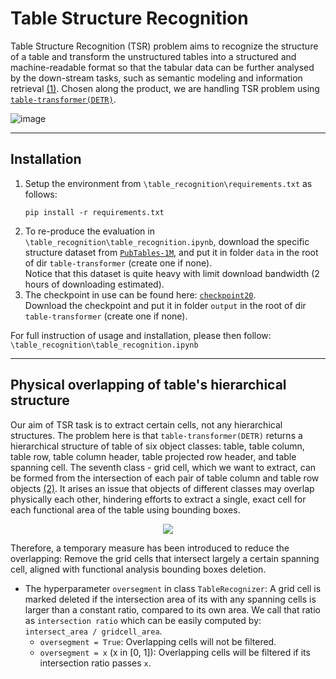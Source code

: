 # Table Structure Recognition
Table Structure Recognition (TSR) problem aims to recognize the structure of a table and transform the unstructured tables into a structured and machine-readable format so that the tabular data can be further analysed by the down-stream tasks, such as semantic modeling and information retrieval [(1)](https://arxiv.org/abs/2203.03819).
Chosen along the product, we are handling TSR problem using [`table-transformer(DETR)`](https://github.com/microsoft/table-transformer).

![image](https://user-images.githubusercontent.com/86721208/185638706-62903496-ff20-4bfc-bf8a-e98bde5b2059.png)

---
## Installation

1. Setup the environment from `\table_recognition\requirements.txt` as follows:
    ```
    pip install -r requirements.txt
    ```
2. To re-produce the evaluation in `\table_recognition\table_recognition.ipynb`, download the specific structure dataset from [`PubTables-1M`](https://msropendata.com/datasets/505fcbe3-1383-42b1-913a-f651b8b712d3), and put it in folder `data` in the root of dir `table-transformer` (create one if none). </br>
   Notice that this dataset is quite heavy with limit download bandwidth (2 hours of downloading estimated).
3. The checkpoint in use can be found here: [`checkpoint20`](https://pubtables1m.blob.core.windows.net/model/pubtables1m_structure_detr_r18.pth). </br>
   Download the checkpoint and put it in folder `output` in the root of dir `table-transformer` (create one if none).

For full instruction of usage and installation, please then follow: `\table_recognition\table_recognition.ipynb`

---
## Physical overlapping of table's hierarchical structure
Our aim of TSR task is to extract certain cells, not any hierarchical structures. The problem here is that `table-transformer(DETR)` returns a hierarchical structure of table of six object classes: table, table column, table row, table column header, table projected row header, and table spanning cell. The seventh class - grid cell, which we want to extract, can be formed from the intersection of each pair of table column and table row objects [(2)](https://arxiv.org/abs/2110.00061). It arises an issue that objects of different classes may overlap physically each other, hindering efforts to extract a single, exact cell for each functional area of the table using bounding boxes.

<p align="center">
  <img src="https://user-images.githubusercontent.com/86721208/185650042-4873417b-ee04-4026-b595-ade1d1d8d044.jpg">
</p>

Therefore, a temporary measure has been introduced to reduce the overlapping: Remove the grid cells that intersect largely a certain spanning cell, aligned with functional analysis bounding boxes deletion.
- The hyperparameter `oversegment` in class `TableRecognizer`: A grid cell is marked deleted if the intersection area of its with any spanning cells is larger than a constant ratio, compared to its own area. We call that ratio as `intersection ratio` which can be easily computed by: `intersect_area / gridcell_area`.
    - `oversegment = True`: Overlapping cells will not be filtered.
    - `oversegment = x` (x in [0, 1]): Overlapping cells will be filtered if its intersection ratio passes `x`.


